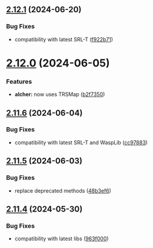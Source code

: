 ## [2.12.1](https://github.com/Torwent/wasp-free/compare/v2.12.0...v2.12.1) (2024-06-20)


### Bug Fixes

* compatibility with latest SRL-T ([f922b71](https://github.com/Torwent/wasp-free/commit/f922b713e699ab5fb365440ef97ef3ad90d8c03b))



# [2.12.0](https://github.com/Torwent/wasp-free/compare/v2.11.6...v2.12.0) (2024-06-05)


### Features

* **alcher:** now uses TRSMap ([b2f7350](https://github.com/Torwent/wasp-free/commit/b2f73507882cdf4a970ab1bce8256e92c53b5880))



## [2.11.6](https://github.com/Torwent/wasp-free/compare/v2.11.5...v2.11.6) (2024-06-04)


### Bug Fixes

* compatibility with latest SRL-T and WaspLib ([cc97883](https://github.com/Torwent/wasp-free/commit/cc978838360299a07ddade9e7f13650c7d3f0838))



## [2.11.5](https://github.com/Torwent/wasp-free/compare/v2.11.4...v2.11.5) (2024-06-03)


### Bug Fixes

* replace deprecated methods ([48b3ef6](https://github.com/Torwent/wasp-free/commit/48b3ef6e3b074511c482f0fe5566807926da0614))



## [2.11.4](https://github.com/Torwent/wasp-free/compare/v2.11.3...v2.11.4) (2024-05-30)


### Bug Fixes

* compatibility with latest libs ([963f000](https://github.com/Torwent/wasp-free/commit/963f000811dc55fe568712be9397c132427b59bb))




